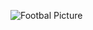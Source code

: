 ![Footbal Picture](https://github.com/MarGualtieri/Futbol_Client_React/blob/master/src/img/futbol.PNG)



